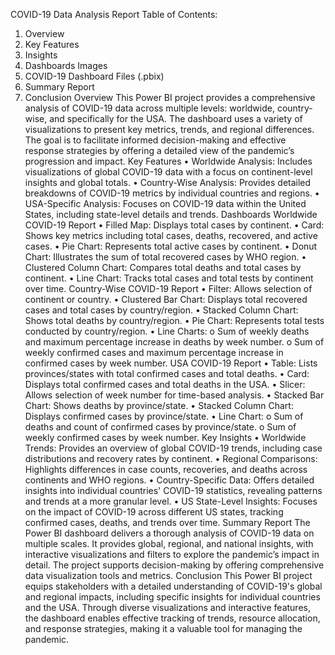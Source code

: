 COVID-19 Data Analysis Report
Table of Contents:
1.	Overview
2.	Key Features
3.	Insights
4.	Dashboards Images
5.	COVID-19 Dashboard Files (.pbix)
6.	Summary Report
7.	Conclusion
Overview
This Power BI project provides a comprehensive analysis of COVID-19 data across multiple levels: worldwide, country-wise, and specifically for the USA. The dashboard uses a variety of visualizations to present key metrics, trends, and regional differences. The goal is to facilitate informed decision-making and effective response strategies by offering a detailed view of the pandemic’s progression and impact.
Key Features
•	Worldwide Analysis: Includes visualizations of global COVID-19 data with a focus on continent-level insights and global totals.
•	Country-Wise Analysis: Provides detailed breakdowns of COVID-19 metrics by individual countries and regions.
•	USA-Specific Analysis: Focuses on COVID-19 data within the United States, including state-level details and trends.
Dashboards
Worldwide COVID-19 Report
•	Filled Map: Displays total cases by continent.
•	Card: Shows key metrics including total cases, deaths, recovered, and active cases.
•	Pie Chart: Represents total active cases by continent.
•	Donut Chart: Illustrates the sum of total recovered cases by WHO region.
•	Clustered Column Chart: Compares total deaths and total cases by continent.
•	Line Chart: Tracks total cases and total tests by continent over time.
Country-Wise COVID-19 Report
•	Filter: Allows selection of continent or country.
•	Clustered Bar Chart: Displays total recovered cases and total cases by country/region.
•	Stacked Column Chart: Shows total deaths by country/region.
•	Pie Chart: Represents total tests conducted by country/region.
•	Line Charts:
o	Sum of weekly deaths and maximum percentage increase in deaths by week number.
o	Sum of weekly confirmed cases and maximum percentage increase in confirmed cases by week number.
USA COVID-19 Report
•	Table: Lists provinces/states with total confirmed cases and total deaths.
•	Card: Displays total confirmed cases and total deaths in the USA.
•	Slicer: Allows selection of week number for time-based analysis.
•	Stacked Bar Chart: Shows deaths by province/state.
•	Stacked Column Chart: Displays confirmed cases by province/state.
•	Line Chart:
o	Sum of deaths and count of confirmed cases by province/state.
o	Sum of weekly confirmed cases by week number.
Key Insights
•	Worldwide Trends: Provides an overview of global COVID-19 trends, including case distributions and recovery rates by continent.
•	Regional Comparisons: Highlights differences in case counts, recoveries, and deaths across continents and WHO regions.
•	Country-Specific Data: Offers detailed insights into individual countries' COVID-19 statistics, revealing patterns and trends at a more granular level.
•	US State-Level Insights: Focuses on the impact of COVID-19 across different US states, tracking confirmed cases, deaths, and trends over time.
Summary Report
The Power BI dashboard delivers a thorough analysis of COVID-19 data on multiple scales. It provides global, regional, and national insights, with interactive visualizations and filters to explore the pandemic’s impact in detail. The project supports decision-making by offering comprehensive data visualization tools and metrics.
Conclusion
This Power BI project equips stakeholders with a detailed understanding of COVID-19's global and regional impacts, including specific insights for individual countries and the USA. Through diverse visualizations and interactive features, the dashboard enables effective tracking of trends, resource allocation, and response strategies, making it a valuable tool for managing the pandemic.

